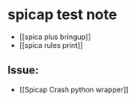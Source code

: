 # spicap test note

- [[spica plus bringup]]
- [[spica rules print]]

## Issue:
- [[Spicap Crash python wrapper]]